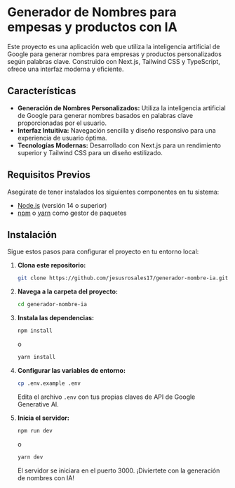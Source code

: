 # Generador de Nombres para empesas y productos con IA

Este proyecto es una aplicación web que utiliza la inteligencia artificial de Google para generar nombres para empresas y productos personalizados según palabras clave. Construido con Next.js, Tailwind CSS y TypeScript, ofrece una interfaz moderna y eficiente.

## Características

- **Generación de Nombres Personalizados:** Utiliza la inteligencia artificial de Google para generar nombres basados en palabras clave proporcionadas por el usuario.
- **Interfaz Intuitiva:** Navegación sencilla y diseño responsivo para una experiencia de usuario óptima.
- **Tecnologías Modernas:** Desarrollado con Next.js para un rendimiento superior y Tailwind CSS para un diseño estilizado.

## Requisitos Previos

Asegúrate de tener instalados los siguientes componentes en tu sistema:

- [Node.js](https://nodejs.org/) (versión 14 o superior)
- [npm](https://www.npmjs.com/) o [yarn](https://yarnpkg.com/) como gestor de paquetes

## Instalación

Sigue estos pasos para configurar el proyecto en tu entorno local:

1. **Clona este repositorio:**

   ```bash
   git clone https://github.com/jesusrosales17/generador-nombre-ia.git

2. **Navega a la carpeta del proyecto:**

   ```bash
   cd generador-nombre-ia

3. **Instala las dependencias:**

   ```bash
   npm install
   ```
   
   o

   ```bash
   yarn install
   ```
4. **Configurar las variables de entorno:**

   ```bash
   cp .env.example .env
   ```
   
   Edita el archivo `.env` con tus propias claves de API de Google Generative AI.

5. **Inicia el servidor:**

   ```bash
   npm run dev
   ```

   o

   ```bash
   yarn dev
   ```

   El servidor se iniciara en el puerto 3000. ¡Diviertete con la generación de nombres con IA!
